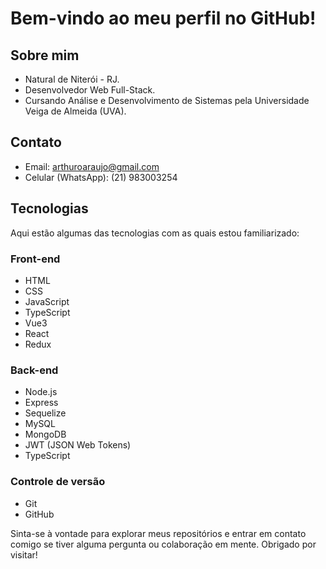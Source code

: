 # Bem-vindo ao meu perfil no GitHub!

## Sobre mim
- Natural de Niterói - RJ.
- Desenvolvedor Web Full-Stack.
- Cursando Análise e Desenvolvimento de Sistemas pela Universidade Veiga de Almeida (UVA).

## Contato
- Email: arthuroaraujo@gmail.com
- Celular (WhatsApp): (21) 983003254

## Tecnologias
Aqui estão algumas das tecnologias com as quais estou familiarizado:

### Front-end
- HTML
- CSS
- JavaScript
- TypeScript
- Vue3
- React
- Redux

### Back-end
- Node.js
- Express
- Sequelize
- MySQL
- MongoDB
- JWT (JSON Web Tokens)
- TypeScript

### Controle de versão
- Git
- GitHub

Sinta-se à vontade para explorar meus repositórios e entrar em contato comigo se tiver alguma pergunta ou colaboração em mente. Obrigado por visitar!
